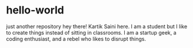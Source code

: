 # hello-world
just another repository
hey there! 
Kartik Saini here. I am a student but I like to create things instead of sitting in classrooms.
I am a startup geek, a coding enthusiast, and a rebel who likes to disrupt things.
